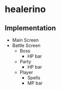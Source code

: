 # healerino

## Implementation

- Main Screen
- Battle Screen
    + Boss
        * HP bar
    + Party
        * HP bar
    + Player
        * Spells
        * MP bar
